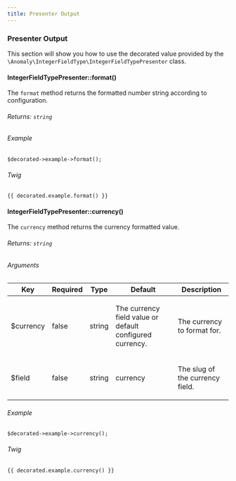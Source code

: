 ```yaml
---
title: Presenter Output
---
```


### Presenter Output

This section will show you how to use the decorated value provided by the `\Anomaly\IntegerFieldType\IntegerFieldTypePresenter` class.

#### IntegerFieldTypePresenter::format()
The `format` method returns the formatted number string according to configuration.

###### Returns: `string`

###### Example

    $decorated->example->format();

###### Twig

    {{ decorated.example.format() }}

#### IntegerFieldTypePresenter::currency()

The `currency` method returns the currency formatted value.

###### Returns: `string`

###### Arguments

<table class="table table-bordered table-striped">

<thead>

<tr>

<th>Key</th>

<th>Required</th>

<th>Type</th>

<th>Default</th>

<th>Description</th>

</tr>

</thead>

<tbody>

<tr>

<td>

$currency

</td>

<td>

false

</td>

<td>

string

</td>

<td>

The currency field value or default configured currency.

</td>

<td>

The currency to format for.

</td>

</tr>

<tr>

<td>

$field

</td>

<td>

false

</td>

<td>

string

</td>

<td>

currency

</td>

<td>

The slug of the currency field.

</td>

</tr>

</tbody>

</table>

###### Example

    $decorated->example->currency();

###### Twig

    {{ decorated.example.currency() }}